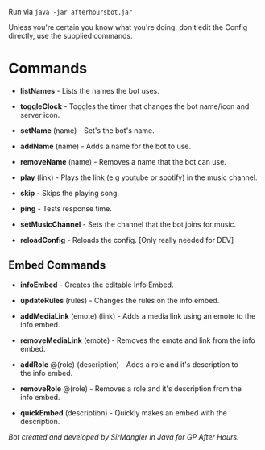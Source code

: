 Run via `java -jar afterhoursbot.jar`

Unless you're certain you know what you're doing, don't edit the Config directly, use the supplied commands.

Commands
=============

 * **listNames** - Lists the names the bot uses.

 * **toggleClock** - Toggles the timer that changes the bot name/icon and server icon.

 * **setName** (name) - Set's the bot's name.

 * **addName** (name) - Adds a name for the bot to use.

 * **removeName** (name) - Removes a name that the bot can use.

 * **play** (link) - Plays the link (e.g youtube or spotify) in the music
   channel.
   
 * **skip** - Skips the playing song.

 * **ping** - Tests response time.

 * **setMusicChannel** - Sets the channel that the bot joins for music.
 
 * **reloadConfig** - Reloads the config. [Only really needed for DEV]

## Embed Commands

 - **infoEmbed** - Creates the editable Info Embed.
 
 - **updateRules** (rules) - Changes the rules on the info embed.
 
 - **addMediaLink** (emote) (link) - Adds a media link using an emote to the
   info embed.
   
 - **removeMediaLink** (emote) - Removes the emote and link from the info   
   embed.     
   
 - **addRole** @(role) (description) - Adds a role and it's description to  
   the info embed.
     
 - **removeRole** @(role) - Removes a role and it's description from the   
   info embed.

 - **quickEmbed** (description) - Quickly makes an embed with the description.


*Bot created and developed by SirMangler in Java for GP After Hours.*
